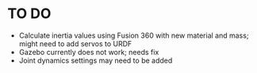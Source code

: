 # TO DO

- Calculate inertia values using Fusion 360 with new material and mass; might need to add servos to URDF
- Gazebo currently does not work; needs fix
- Joint dynamics settings may need to be added
